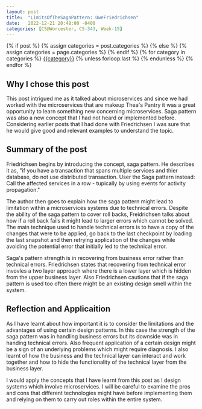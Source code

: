 ```yaml
---
layout: post
title:  "LimitsOfTheSagaPattern: UweFriedrichsen"
date:   2022-12-21 20:48:00 -0400
categories: [CS@Worcester, CS-343, Week-15]
---
```

<div class="post-categories">
  {% if post %}
    {% assign categories = post.categories %}
  {% else %}
    {% assign categories = page.categories %}
  {% endif %}
  {% for category in categories %}
  <a href="{{site.baseurl}}/categories/#{{category|slugize}}">{{category}}</a>
  {% unless forloop.last %}&nbsp;{% endunless %}
  {% endfor %}
</div>

## Why I chose this post
This post intrigued me as it talked about microservices and since we had worked with the microservices that are makeup Thea's Pantry it was a great opportunity to learn something new concerning microservices. Saga pattern was also a new concept that I had not heard or implemented before. Considering earlier posts that I had done with Friedrichsen I was sure that he would give good and relevant examples to understand the topic. 

## Summary of the post
Friedrichsen begins by introducing the concept, saga pattern. He describes it as, "if you have a transaction that spans multiple services and thier database, do not use distributed transaction. User the Saga pattern instead: Call the affected services in a row - tupically by using events for activity propagation." 

The author then goes to explain how the saga pattern might lead to limitation within a microservices systems due to technical errors. Despite the ability of the saga pattern to cover roll backs, Freidrichsen talks about how if a roll back fails it might lead to larger errors which cannot be solved. The main technique used to handle technical errors is to have a copy of the changes that were to be applied, go back to the last checkpoint by loading the last snapshot and then retrying application of the changes while avoiding the potential error that initially led to the technical error.

Saga's pattern strength is in recovering from business error rather than technical errors. Friedrichsen states that recovering from technical error invovles a two layer approach where there is a lower layer which is hidden from the upper business layer. Also Friedrichsen cautions that if the saga pattern is used too often there might be an existing design smell within the system.

## Reflection and Applicaition
As I have learnt about how important it is to consider the limitations and the advantages of using certain design patterns. In this case the strength of the saga pattern was in handling business errors but its downside was in handing technical errors. Also frequent application of a certain design might be a sign of an underlying problems which might require diagnosis. I also learnt of how the business and the technical layer can interact and work together and how to hide the functionality of the technical layer from the business layer.

I would apply the concepts that I have learnt from this post as I design systems which involve microservices. I will be careful to examine the pros and cons that different technologies might have before implementing them and relying on them to carry out roles within the entire system.
